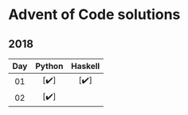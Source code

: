 # Advent of Code solutions

## 2018


| Day |Python | Haskell |
|:---:|:---:|:---:|
| 01 | [:heavy_check_mark:] | [:heavy_check_mark:]|
| 02 | [:heavy_check_mark:] | |